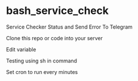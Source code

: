 # bash_service_check
Service Checker Status and Send Error To Telegram


Clone this repo or code into your server

Edit variable

Testing using sh in command

Set cron to run every minutes
